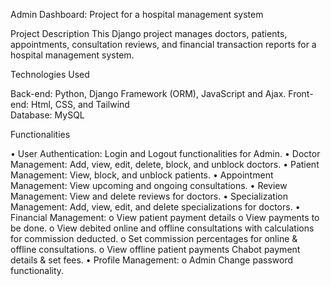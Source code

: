 Admin Dashboard:  Project for a hospital management system 

Project Description
This Django project manages doctors, patients, appointments, consultation reviews, and financial transaction reports for a hospital management system.

Technologies Used

Back-end:   Python, Django Framework (ORM), JavaScript and Ajax. 
Front-end: Html, CSS, and Tailwind  
Database:  MySQL 

Functionalities

•	User Authentication: Login and Logout functionalities for Admin.
•	Doctor Management: Add, view, edit, delete, block, and unblock doctors.
•	Patient Management: View, block, and unblock patients.
•	Appointment Management: View upcoming and ongoing consultations.
•	Review Management: View and delete reviews for doctors.
•	Specialization Management: Add, view, edit, and delete specializations for doctors.
•	Financial Management:
o	View patient payment details
o	View payments to be done.
o	View debited online and offline consultations with calculations for commission deducted.
o	Set commission percentages for online & offline consultations.
o	View offline patient payments Chabot payment details & set fees.
•	Profile Management:
o	Admin Change password functionality.
